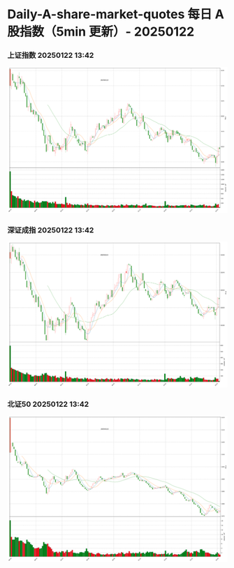 
# Daily-A-share-market-quotes 每日 A 股指数（5min 更新）- 20250122

### 上证指数 20250122 13:42
![](./fig/2025/1/20250122-sh000001.png)

### 深证成指 20250122 13:42
![](./fig/2025/1/20250122-sz399001.png)

### 北证50 20250122 13:42
![](./fig/2025/1/20250122-bj899050.png)

